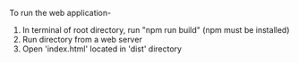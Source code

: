To run the web application-

1) In terminal of root directory, run "npm run build" (npm must be installed)
2) Run directory from a web server
3) Open 'index.html' located in 'dist' directory